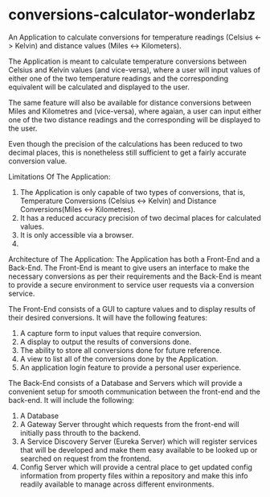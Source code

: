 # conversions-calculator-wonderlabz
An Application to calculate conversions for temperature readings (Celsius <-> Kelvin) and distance values (Miles <-> Kilometers).

The Application is meant to calculate temperature conversions between Celsius and Kelvin values (and vice-versa), where a user will input values of either one of the two temperature readings and the corresponding equivalent will be calculated and displayed to the user. 

The same feature will also be available for distance conversions between Miles and Kilometres and (vice-versa), where agaian, a user can input either one of the two distance readings and the corresponding will be displayed to the user.

Even though the precision of the calculations has been reduced to two decimal places, this is nonetheless still sufficient to get a fairly accurate conversion value.

Limitations Of The Application:
1. The Application is only capable of two types of conversions, that is, Temperature Conversions (Celsius <-> Kelvin) and Distance Conversions(Miles <-> Kilometres).
2. It has a reduced accuracy precision of two decimal places for calculated values.
3. It is only accessible via a browser.
4.

Architecture of The Application:
The Application has both a Front-End and a Back-End. The Front-End is meant to give users an interface to make the necessary conversions as per their requirements and the Back-End is meant to provide a secure environment to service user requests via a conversion service.

The Front-End consists of a GUI to capture values and to display results of their desired conversions. It will have the following features:
1. A capture form to input values that require conversion.
2. A display to output the results of conversions done.
3. The ability to store all conversions done for future reference.
4. A view to list all of the conversions done by the Application.
5. An application login feature to provide a personal user experience.

The Back-End consists of a Database and Servers which will provide a convenient setup for smooth communication between the front-end and the back-end. It will include the following:
1. A Database
2. A Gateway Server throught which requests from the front-end will initially pass throuth to the backend.
3. A Service Discovery Server (Eureka Server) which will register services that will be developed and make them easy available to be looked up or searched on request from the frontend.
4. Config Server which will provide a central place to get updated config information from property files within a repository and make this info readily available to manage across different environments.
